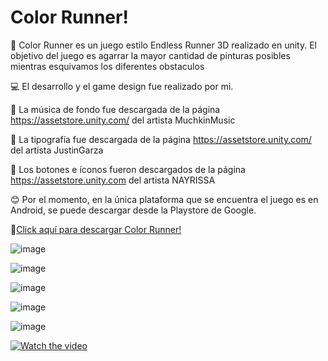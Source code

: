 # Color Runner!
 
:running: Color Runner es un juego estilo Endless Runner 3D realizado en unity. El objetivo del juego es agarrar la mayor cantidad de pinturas posibles mientras esquivamos los diferentes obstaculos



💻 El desarrollo y el game design fue realizado por mi.

🎵 La música de fondo fue descargada de la página https://assetstore.unity.com/ del artista MuchkinMusic 

🌻 La tipografía fue descargada de la página https://assetstore.unity.com/ del artista JustinGarza

:radio_button: Los botones e íconos fueron descargados de la página https://assetstore.unity.com del artista NAYRISSA

😊 Por el momento, en la única plataforma que se encuentra el juego es en Android, se puede descargar desde la Playstore de Google.

:link:<a href="https://play.google.com/store/apps/details?id=com.TinyIgloo.ColorRunner">Click aquí para descargar Color Runner!</a>

![image](https://user-images.githubusercontent.com/42523128/158216190-f3c02d0e-fb32-4ffc-bba5-52e001220dd3.png)

![image](https://user-images.githubusercontent.com/42523128/158216214-1587f5dc-fd27-4ffe-b7be-736dc08a1b97.png)

![image](https://user-images.githubusercontent.com/42523128/158216238-40723b7c-416e-4b05-8c50-b002595fd7cf.png)

![image](https://user-images.githubusercontent.com/42523128/158216271-f9de5d83-35e0-4c33-8575-34305761fef2.png)

![image](https://user-images.githubusercontent.com/42523128/158216318-259f1289-aa7d-4542-8da7-f4750d6c0e16.png)

[![Watch the video](https://img.youtube.com/vi/T-D1KVIuvjA/maxresdefault.jpg)](https://youtu.be/T-D1KVIuvjA)
